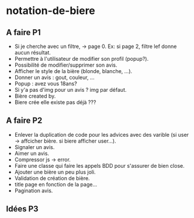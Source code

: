 # notation-de-biere

## A faire P1
- Si je cherche avec un filtre, -> page 0. Ex: si page 2, filtre lef donne aucun résultat.
- Permettre à l'utilisateur de modifier son profil (popup?).
- Possibilité de modifier/supprimer son avis.
- Afficher le style de la bière (blonde, blanche, ...).
- Donner un avis : gout, couleur, ...
- Popup : avez vous 18ans?
- Si y'a pas d'img pour un avis ? img par défaut.
- Bière created by.
- Biere crée elle existe pas déjà ???

## A faire P2
- Enlever la duplication de code pour les advices avec des varible (si user -> affcicher bière. si biere afficher user...).
- Signaler un avis.
- Aimer un avis.
- Compressor js -> error.
- Faire une classe qui faire les appels BDD pour s'assurer de bien close.
- Ajouter une bière un peu plus joli.
- Validation de création de bière.
- title page en fonction de la page...
- Pagination avis.

## Idées P3
